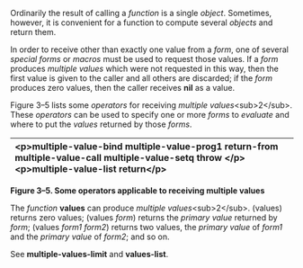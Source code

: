  

Ordinarily the result of calling a *function* is a single *object*. Sometimes, however, it is convenient for a function to compute several *objects* and return them. 

In order to receive other than exactly one value from a *form*, one of several *special forms* or *macros* must be used to request those values. If a *form* produces *multiple values* which were not requested in this way, then the first value is given to the caller and all others are discarded; if the *form* produces zero values, then the caller receives **nil** as a value. 

Figure 3–5 lists some *operators* for receiving *multiple values*\<sub\>2\</sub\>. These *operators* can be used to specify one or more *forms* to *evaluate* and where to put the *values* returned by those *forms*. 

|\<p\>**multiple-value-bind multiple-value-prog1 return-from multiple-value-call multiple-value-setq throw** \</p\>\<p\>**multiple-value-list return**\</p\>|
| :- |


**Figure 3–5. Some operators applicable to receiving multiple values** 

The *function* **values** can produce *multiple values*\<sub\>2\</sub\>. (values) returns zero values; (values *form*) returns the *primary value* returned by *form*; (values *form1 form2*) returns two values, the *primary value* of *form1* and the *primary value* of *form2*; and so on. 

See **multiple-values-limit** and **values-list**.  



